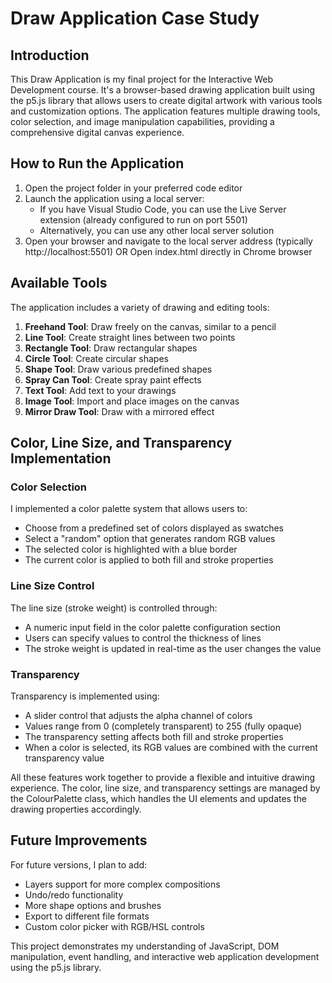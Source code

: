 # Draw Application Case Study

## Introduction
This Draw Application is my final project for the Interactive Web Development course. It's a browser-based drawing application built using the p5.js library that allows users to create digital artwork with various tools and customization options. The application features multiple drawing tools, color selection, and image manipulation capabilities, providing a comprehensive digital canvas experience.

## How to Run the Application
1. Open the project folder in your preferred code editor
2. Launch the application using a local server:
   - If you have Visual Studio Code, you can use the Live Server extension (already configured to run on port 5501)
   - Alternatively, you can use any other local server solution
3. Open your browser and navigate to the local server address (typically http://localhost:5501)
OR
Open index.html directly in Chrome browser


## Available Tools
The application includes a variety of drawing and editing tools:

1. **Freehand Tool**: Draw freely on the canvas, similar to a pencil
2. **Line Tool**: Create straight lines between two points
3. **Rectangle Tool**: Draw rectangular shapes
4. **Circle Tool**: Create circular shapes
5. **Shape Tool**: Draw various predefined shapes
6. **Spray Can Tool**: Create spray paint effects
7. **Text Tool**: Add text to your drawings
8. **Image Tool**: Import and place images on the canvas
9. **Mirror Draw Tool**: Draw with a mirrored effect

## Color, Line Size, and Transparency Implementation

### Color Selection
I implemented a color palette system that allows users to:
- Choose from a predefined set of colors displayed as swatches
- Select a "random" option that generates random RGB values
- The selected color is highlighted with a blue border
- The current color is applied to both fill and stroke properties

### Line Size Control
The line size (stroke weight) is controlled through:
- A numeric input field in the color palette configuration section
- Users can specify values to control the thickness of lines
- The stroke weight is updated in real-time as the user changes the value

### Transparency
Transparency is implemented using:
- A slider control that adjusts the alpha channel of colors
- Values range from 0 (completely transparent) to 255 (fully opaque)
- The transparency setting affects both fill and stroke properties
- When a color is selected, its RGB values are combined with the current transparency value

All these features work together to provide a flexible and intuitive drawing experience. The color, line size, and transparency settings are managed by the ColourPalette class, which handles the UI elements and updates the drawing properties accordingly.

## Future Improvements
For future versions, I plan to add:
- Layers support for more complex compositions
- Undo/redo functionality
- More shape options and brushes
- Export to different file formats
- Custom color picker with RGB/HSL controls

This project demonstrates my understanding of JavaScript, DOM manipulation, event handling, and interactive web application development using the p5.js library.

